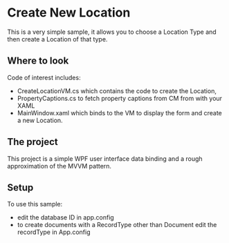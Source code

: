 ﻿# Create New Location
This is a very simple sample, it allows you to choose a Location Type and then create a Location of that type.

## Where to look
Code of interest includes:
 * CreateLocationVM.cs which contains the code to create the Location,
 * PropertyCaptions.cs to fetch property captions from CM from with your XAML
 * MainWindow.xaml which binds to the VM to display the form and create a new Location.

## The project
This project is a simple WPF user interface data binding and a rough approximation of the MVVM pattern.

## Setup
To use this sample:
 - edit the database ID in app.config
 - to create documents with a RecordType other than Document edit the recordType in App.config